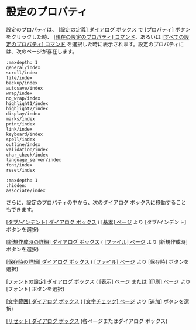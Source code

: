 # 設定のプロパティ

設定のプロパティは、 [\[設定の定義\] ダイアログ ボックス](../configurations/index) で
\[プロパティ\] ボタンをクリックした時、 [\[現在の設定のプロパティ\] コマンド](../../cmd/tools/customize)、あるいは
[\[すべての設定のプロパティ\] コマンド](../../cmd/tools/all_prop) を選択した時に表示されます。設定のプロパティには、次のページが存在します。

```{toctree}
:maxdepth: 1
general/index
scroll/index
file/index
backup/index
autosave/index
wrap/index
no_wrap/index
highlight1/index
highlight2/index
display/index
marks/index
print/index
link/index
keyboard/index
spell/index
outline/index
validation/index
char_check/index
language_server/index
font/index
reset/index
```

```{toctree}
:maxdepth: 1
:hidden:
associate/index
```

さらに、設定のプロパティの中から、次のダイアログ ボックスに移動することもできます。

[\[タブ/インデント\] ダイアログ ボックス](general/indent/index) ( [\[基本\] ページ](general/index) より \[タブ/インデント\] ボタンを選択)

[\[新規作成時の詳細\] ダイアログ ボックス](file/new_details/index) ( [\[ファイル\] ページ](file/index) より \[新規作成時\] ボタンを選択)

[\[保存時の詳細\] ダイアログ ボックス](file/save_details/index) ( [\[ファイル\] ページ](file/index) より \[保存時\] ボタンを選択)

[\[フォントの設定\] ダイアログ ボックス](font/index) ( [\[表示\] ページ](display/index) または [\[印刷\] ページ](print/index) より \[フォント\] ボタンを選択)

[\[文字範囲\] ダイアログ ボックス](char_check/char_range/index) ( [\[文字チェック\] ページ](char_check/index) より \[追加\] ボタンを選択)

[\[リセット\] ダイアログ ボックス](reset/index) (各ページまたはダイアログ ボックス)
